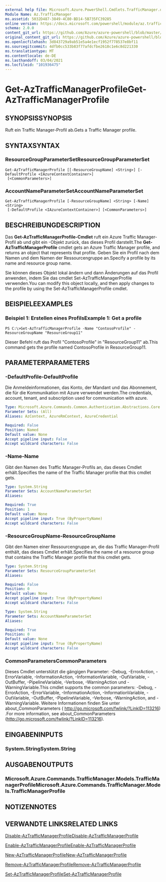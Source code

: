 ```yaml
---
external help file: Microsoft.Azure.PowerShell.Cmdlets.TrafficManager.dll-Help.xml
Module Name: Az.TrafficManager
ms.assetid: 5032D487-3849-4C80-BD14-5B735FC39285
online version: https://docs.microsoft.com/powershell/module/az.trafficmanager/get-aztrafficmanagerprofile
schema: 2.0.0
content_git_url: https://github.com/Azure/azure-powershell/blob/master/src/TrafficManager/TrafficManager/help/Get-AzTrafficManagerProfile.md
original_content_git_url: https://github.com/Azure/azure-powershell/blob/master/src/TrafficManager/TrafficManager/help/Get-AzTrafficManagerProfile.md
ms.openlocfilehash: 3d843729a9ab51e5a4e1ecf1952f778537e8bf11
ms.sourcegitcommit: 4dfb0cc533b83f77afdcfbe2618c1e6c8d221330
ms.translationtype: MT
ms.contentlocale: de-DE
ms.lasthandoff: 03/04/2021
ms.locfileid: "101936475"
---
```

# <span data-ttu-id="0a4ff-101">Get-AzTrafficManagerProfile</span><span class="sxs-lookup"><span data-stu-id="0a4ff-101">Get-AzTrafficManagerProfile</span></span>

## <span data-ttu-id="0a4ff-102">SYNOPSIS</span><span class="sxs-lookup"><span data-stu-id="0a4ff-102">SYNOPSIS</span></span>
<span data-ttu-id="0a4ff-103">Ruft ein Traffic Manager-Profil ab.</span><span class="sxs-lookup"><span data-stu-id="0a4ff-103">Gets a Traffic Manager profile.</span></span>

## <span data-ttu-id="0a4ff-104">SYNTAX</span><span class="sxs-lookup"><span data-stu-id="0a4ff-104">SYNTAX</span></span>

### <span data-ttu-id="0a4ff-105">ResourceGroupParameterSet</span><span class="sxs-lookup"><span data-stu-id="0a4ff-105">ResourceGroupParameterSet</span></span>
```
Get-AzTrafficManagerProfile [[-ResourceGroupName] <String>] [-DefaultProfile <IAzureContextContainer>]
 [<CommonParameters>]
```

### <span data-ttu-id="0a4ff-106">AccountNameParameterSet</span><span class="sxs-lookup"><span data-stu-id="0a4ff-106">AccountNameParameterSet</span></span>
```
Get-AzTrafficManagerProfile [-ResourceGroupName] <String> [-Name] <String>
 [-DefaultProfile <IAzureContextContainer>] [<CommonParameters>]
```

## <span data-ttu-id="0a4ff-107">BESCHREIBUNG</span><span class="sxs-lookup"><span data-stu-id="0a4ff-107">DESCRIPTION</span></span>
<span data-ttu-id="0a4ff-108">Das **Get-AzTrafficManagerProfile-Cmdlet** ruft ein Azure Traffic Manager-Profil ab und gibt ein -Objekt zurück, das dieses Profil darstellt.</span><span class="sxs-lookup"><span data-stu-id="0a4ff-108">The **Get-AzTrafficManagerProfile** cmdlet gets an Azure Traffic Manager profile, and returns an object that represents that profile.</span></span>
<span data-ttu-id="0a4ff-109">Geben Sie ein Profil nach dem Namen und dem Namen der Ressourcengruppe an.</span><span class="sxs-lookup"><span data-stu-id="0a4ff-109">Specify a profile by its name and resource group name.</span></span>

<span data-ttu-id="0a4ff-110">Sie können dieses Objekt lokal ändern und dann Änderungen auf das Profil anwenden, indem Sie das cmdlet Set-AzTrafficManagerProfile verwenden.</span><span class="sxs-lookup"><span data-stu-id="0a4ff-110">You can modify this object locally, and then apply changes to the profile by using the Set-AzTrafficManagerProfile cmdlet.</span></span>

## <span data-ttu-id="0a4ff-111">BEISPIELE</span><span class="sxs-lookup"><span data-stu-id="0a4ff-111">EXAMPLES</span></span>

### <span data-ttu-id="0a4ff-112">Beispiel 1: Erstellen eines Profils</span><span class="sxs-lookup"><span data-stu-id="0a4ff-112">Example 1: Get a profile</span></span>
```
PS C:\>Get-AzTrafficManagerProfile -Name "ContosoProfile" -ResourceGroupName "ResourceGroup11"
```

<span data-ttu-id="0a4ff-113">Dieser Befehl ruft das Profil "ContosoProfile" in "ResourceGroup11" ab.</span><span class="sxs-lookup"><span data-stu-id="0a4ff-113">This command gets the profile named ContosoProfile in ResourceGroup11.</span></span>

## <span data-ttu-id="0a4ff-114">PARAMETER</span><span class="sxs-lookup"><span data-stu-id="0a4ff-114">PARAMETERS</span></span>

### <span data-ttu-id="0a4ff-115">-DefaultProfile</span><span class="sxs-lookup"><span data-stu-id="0a4ff-115">-DefaultProfile</span></span>
<span data-ttu-id="0a4ff-116">Die Anmeldeinformationen, das Konto, der Mandant und das Abonnement, die für die Kommunikation mit Azure verwendet werden.</span><span class="sxs-lookup"><span data-stu-id="0a4ff-116">The credentials, account, tenant, and subscription used for communication with azure.</span></span>

```yaml
Type: Microsoft.Azure.Commands.Common.Authentication.Abstractions.Core.IAzureContextContainer
Parameter Sets: (All)
Aliases: AzContext, AzureRmContext, AzureCredential

Required: False
Position: Named
Default value: None
Accept pipeline input: False
Accept wildcard characters: False
```

### <span data-ttu-id="0a4ff-117">-Name</span><span class="sxs-lookup"><span data-stu-id="0a4ff-117">-Name</span></span>
<span data-ttu-id="0a4ff-118">Gibt den Namen des Traffic Manager-Profils an, das dieses Cmdlet erhält.</span><span class="sxs-lookup"><span data-stu-id="0a4ff-118">Specifies the name of the Traffic Manager profile that this cmdlet gets.</span></span>

```yaml
Type: System.String
Parameter Sets: AccountNameParameterSet
Aliases:

Required: True
Position: 1
Default value: None
Accept pipeline input: True (ByPropertyName)
Accept wildcard characters: False
```

### <span data-ttu-id="0a4ff-119">-ResourceGroupName</span><span class="sxs-lookup"><span data-stu-id="0a4ff-119">-ResourceGroupName</span></span>
<span data-ttu-id="0a4ff-120">Gibt den Namen einer Ressourcengruppe an, die das Traffic Manager-Profil enthält, das dieses Cmdlet erhält.</span><span class="sxs-lookup"><span data-stu-id="0a4ff-120">Specifies the name of a resource group that contains the Traffic Manager profile that this cmdlet gets.</span></span>

```yaml
Type: System.String
Parameter Sets: ResourceGroupParameterSet
Aliases:

Required: False
Position: 0
Default value: None
Accept pipeline input: True (ByPropertyName)
Accept wildcard characters: False
```

```yaml
Type: System.String
Parameter Sets: AccountNameParameterSet
Aliases:

Required: True
Position: 0
Default value: None
Accept pipeline input: True (ByPropertyName)
Accept wildcard characters: False
```

### <span data-ttu-id="0a4ff-121">CommonParameters</span><span class="sxs-lookup"><span data-stu-id="0a4ff-121">CommonParameters</span></span>
<span data-ttu-id="0a4ff-122">Dieses Cmdlet unterstützt die gängigen Parameter: -Debug, -ErrorAction, -ErrorVariable, -InformationAction, -InformationVariable, -OutVariable, -OutBuffer, -PipelineVariable, -Verbose, -WarningAction und -WarningVariable.</span><span class="sxs-lookup"><span data-stu-id="0a4ff-122">This cmdlet supports the common parameters: -Debug, -ErrorAction, -ErrorVariable, -InformationAction, -InformationVariable, -OutVariable, -OutBuffer, -PipelineVariable, -Verbose, -WarningAction, and -WarningVariable.</span></span> <span data-ttu-id="0a4ff-123">Weitere Informationen finden Sie unter about_CommonParameters ( http://go.microsoft.com/fwlink/?LinkID=113216) .</span><span class="sxs-lookup"><span data-stu-id="0a4ff-123">For more information, see about_CommonParameters (http://go.microsoft.com/fwlink/?LinkID=113216).</span></span>

## <span data-ttu-id="0a4ff-124">EINGABEN</span><span class="sxs-lookup"><span data-stu-id="0a4ff-124">INPUTS</span></span>

### <span data-ttu-id="0a4ff-125">System.String</span><span class="sxs-lookup"><span data-stu-id="0a4ff-125">System.String</span></span>

## <span data-ttu-id="0a4ff-126">AUSGABEN</span><span class="sxs-lookup"><span data-stu-id="0a4ff-126">OUTPUTS</span></span>

### <span data-ttu-id="0a4ff-127">Microsoft.Azure.Commands.TrafficManager.Models.TrafficManagerProfile</span><span class="sxs-lookup"><span data-stu-id="0a4ff-127">Microsoft.Azure.Commands.TrafficManager.Models.TrafficManagerProfile</span></span>

## <span data-ttu-id="0a4ff-128">NOTIZEN</span><span class="sxs-lookup"><span data-stu-id="0a4ff-128">NOTES</span></span>

## <span data-ttu-id="0a4ff-129">VERWANDTE LINKS</span><span class="sxs-lookup"><span data-stu-id="0a4ff-129">RELATED LINKS</span></span>

[<span data-ttu-id="0a4ff-130">Disable-AzTrafficManagerProfile</span><span class="sxs-lookup"><span data-stu-id="0a4ff-130">Disable-AzTrafficManagerProfile</span></span>](./Disable-AzTrafficManagerProfile.md)

[<span data-ttu-id="0a4ff-131">Enable-AzTrafficManagerProfile</span><span class="sxs-lookup"><span data-stu-id="0a4ff-131">Enable-AzTrafficManagerProfile</span></span>](./Enable-AzTrafficManagerProfile.md)

[<span data-ttu-id="0a4ff-132">New-AzTrafficManagerProfile</span><span class="sxs-lookup"><span data-stu-id="0a4ff-132">New-AzTrafficManagerProfile</span></span>](./New-AzTrafficManagerProfile.md)

[<span data-ttu-id="0a4ff-133">Remove-AzTrafficManagerProfile</span><span class="sxs-lookup"><span data-stu-id="0a4ff-133">Remove-AzTrafficManagerProfile</span></span>](./Remove-AzTrafficManagerProfile.md)

[<span data-ttu-id="0a4ff-134">Set-AzTrafficManagerProfile</span><span class="sxs-lookup"><span data-stu-id="0a4ff-134">Set-AzTrafficManagerProfile</span></span>](./Set-AzTrafficManagerProfile.md)


